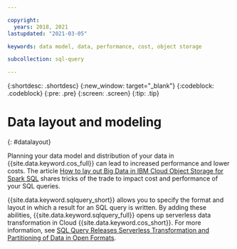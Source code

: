 ```yaml
---

copyright:
  years: 2018, 2021
lastupdated: "2021-03-05"

keywords: data model, data, performance, cost, object storage

subcollection: sql-query

---
```


{:shortdesc: .shortdesc}
{:new_window: target="_blank"}
{:codeblock: .codeblock}
{:pre: .pre}
{:screen: .screen}
{:tip: .tip}



# Data layout and modeling
{: #datalayout}

Planning your data model and distribution of your data in {{site.data.keyword.cos_full}} can lead to increased performance and lower costs. The article [How to lay out Big Data in IBM Cloud Object Storage for Spark SQL](https://www.ibm.com/cloud/blog/big-data-layout) shares tricks of the trade to impact cost and performance of your SQL queries.

{{site.data.keyword.sqlquery_short}} allows you to specify the format and layout in which a result for an SQL query is written. 
By adding these abilities, {{site.data.keyword.sqlquery_full}} opens up serverless data transformation in Cloud {{site.data.keyword.cos_short}}. For more information, see [SQL Query Releases Serverless Transformation and Partitioning of Data in Open Formats](https://www.ibm.com/cloud/blog/announcements/sql-query-releases-serverless-transformation-and-partitioning-of-data-in-open-formats).
